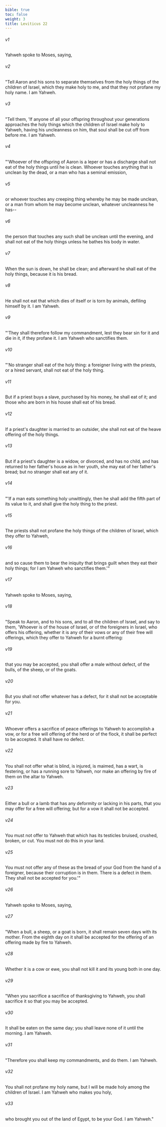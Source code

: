 ```yaml
---
bible: true
toc: false
weight: 3
title: Leviticus 22
---
```




###### v1 
Yahweh spoke to Moses, saying, 

###### v2 
"Tell Aaron and his sons to separate themselves from the holy things of the children of Israel, which they make holy to me, and that they not profane my holy name. I am Yahweh. 

###### v3 
"Tell them, 'If anyone of all your offspring throughout your generations approaches the holy things which the children of Israel make holy to Yahweh, having his uncleanness on him, that soul shall be cut off from before me. I am Yahweh. 

###### v4 
"'Whoever of the offspring of Aaron is a leper or has a discharge shall not eat of the holy things until he is clean. Whoever touches anything that is unclean by the dead, or a man who has a seminal emission, 

###### v5 
or whoever touches any creeping thing whereby he may be made unclean, or a man from whom he may become unclean, whatever uncleanness he has-- 

###### v6 
the person that touches any such shall be unclean until the evening, and shall not eat of the holy things unless he bathes his body in water. 

###### v7 
When the sun is down, he shall be clean; and afterward he shall eat of the holy things, because it is his bread. 

###### v8 
He shall not eat that which dies of itself or is torn by animals, defiling himself by it. I am Yahweh. 

###### v9 
"'They shall therefore follow my commandment, lest they bear sin for it and die in it, if they profane it. I am Yahweh who sanctifies them. 

###### v10 
"'No stranger shall eat of the holy thing: a foreigner living with the priests, or a hired servant, shall not eat of the holy thing. 

###### v11 
But if a priest buys a slave, purchased by his money, he shall eat of it; and those who are born in his house shall eat of his bread. 

###### v12 
If a priest's daughter is married to an outsider, she shall not eat of the heave offering of the holy things. 

###### v13 
But if a priest's daughter is a widow, or divorced, and has no child, and has returned to her father's house as in her youth, she may eat of her father's bread; but no stranger shall eat any of it. 

###### v14 
"'If a man eats something holy unwittingly, then he shall add the fifth part of its value to it, and shall give the holy thing to the priest. 

###### v15 
The priests shall not profane the holy things of the children of Israel, which they offer to Yahweh, 

###### v16 
and so cause them to bear the iniquity that brings guilt when they eat their holy things; for I am Yahweh who sanctifies them.'" 

###### v17 
Yahweh spoke to Moses, saying, 

###### v18 
"Speak to Aaron, and to his sons, and to all the children of Israel, and say to them, 'Whoever is of the house of Israel, or of the foreigners in Israel, who offers his offering, whether it is any of their vows or any of their free will offerings, which they offer to Yahweh for a burnt offering: 

###### v19 
that you may be accepted, you shall offer a male without defect, of the bulls, of the sheep, or of the goats. 

###### v20 
But you shall not offer whatever has a defect, for it shall not be acceptable for you. 

###### v21 
Whoever offers a sacrifice of peace offerings to Yahweh to accomplish a vow, or for a free will offering of the herd or of the flock, it shall be perfect to be accepted. It shall have no defect. 

###### v22 
You shall not offer what is blind, is injured, is maimed, has a wart, is festering, or has a running sore to Yahweh, nor make an offering by fire of them on the altar to Yahweh. 

###### v23 
Either a bull or a lamb that has any deformity or lacking in his parts, that you may offer for a free will offering; but for a vow it shall not be accepted. 

###### v24 
You must not offer to Yahweh that which has its testicles bruised, crushed, broken, or cut. You must not do this in your land. 

###### v25 
You must not offer any of these as the bread of your God from the hand of a foreigner, because their corruption is in them. There is a defect in them. They shall not be accepted for you.'" 

###### v26 
Yahweh spoke to Moses, saying, 

###### v27 
"When a bull, a sheep, or a goat is born, it shall remain seven days with its mother. From the eighth day on it shall be accepted for the offering of an offering made by fire to Yahweh. 

###### v28 
Whether it is a cow or ewe, you shall not kill it and its young both in one day. 

###### v29 
"When you sacrifice a sacrifice of thanksgiving to Yahweh, you shall sacrifice it so that you may be accepted. 

###### v30 
It shall be eaten on the same day; you shall leave none of it until the morning. I am Yahweh. 

###### v31 
"Therefore you shall keep my commandments, and do them. I am Yahweh. 

###### v32 
You shall not profane my holy name, but I will be made holy among the children of Israel. I am Yahweh who makes you holy, 

###### v33 
who brought you out of the land of Egypt, to be your God. I am Yahweh."


